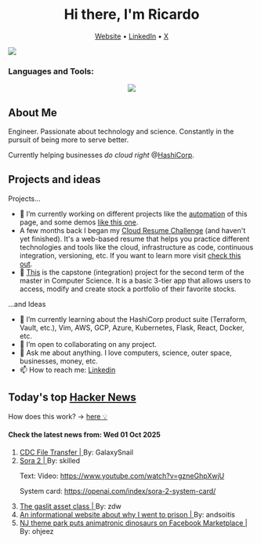 
<!-- This is an HTML comment in your markdown file -->

<h1 align="center">Hi there, I'm Ricardo</h1>
<p align="center">
  <a href="https://ricardorompar.com" target="_blank">Website</a> •
  <a href="https://www.linkedin.com/in/ricardorompar/" target="_blank">LinkedIn</a> •
  <a href="https://twitter.com/ricardorompar" target="_blank">X</a>
</p>
<img src="https://badges.pufler.dev/visits/{ricardorompar}/{ricardorompar}"/>

<h3 align="left">Languages and Tools:</h3>
<p align="center">
  <a href="https://skillicons.dev" target="_blank">
    <img src="https://skillicons.dev/icons?i=terraform,aws,gcp,azure,git,python,kubernetes,react,js,docker,ubuntu" />
  </a>
</p>

<h2>About Me</h2>
Engineer. Passionate about technology and science. Constantly in the pursuit of being more to serve better.

Currently helping businesses <i>do cloud right</i> @<a href="https://github.com/hashicorp" target="_blank">HashiCorp</a>.

<h2>Projects and ideas</h2>
Projects...
<ul>
  <li>🔭 I’m currently working on different projects like the <a href="https://github.com/ricardorompar/ricardorompar/blob/main/automate.py">automation</a> of this page, and some demos <a href="https://github.com/ricardorompar/boundary-ansible-demo">like this one</a>.
  </li>

  <li >A few months back I began my <a href="https://github.com/ricardorompar/cloudResumeChallenge">Cloud Resume Challenge</a> (and haven't yet finished). It's a web-based resume that helps you practice different technologies and tools like the cloud, infrastructure as code, continuous integration, versioning, etc. If you want to learn more visit <a href="https://cloudresumechallenge.dev/docs/the-challenge/aws/" target="_blank">check this out</a>.
  </li>

  <li>🔭 <a href="https://github.com/ricardorompar/capstoneT2">This</a> is the capstone (integration) project for the second term of the master in Computer Science. It is a basic 3-tier app that allows users to access, modify and create stock a portfolio of their favorite stocks.
  </li>
</ul>
...and Ideas
<ul>
  <li>🌱 I’m currently learning about the HashiCorp product suite (Terraform, Vault, etc.), Vim, AWS, GCP, Azure, Kubernetes, Flask, React, Docker, etc.
  </li>
  <li>👯 I’m open to collaborating on any project.</li>
  <li>💬 Ask me about anything. I love computers, science, outer space, businesses, money, etc.</li>
  <li>📫 How to reach me: <a href="https://www.linkedin.com/in/ricardorompar/" target="_blank">Linkedin</a></li>
</ul>

<h2>Today's top <a href='https://news.ycombinator.com/' target="_blank">Hacker News</a></h2>
How does this work? -> <a href='./AUTOMATIC.md'>here 💡</a>

<h4>Check the latest news from: Wed 01 Oct 2025</h4>
<ol>
<li>
    <a href=https://github.com/google/cdc-file-transfer target="_blank">
        CDC File Transfer |
    </a>
    By: GalaxySnail
</li>

<li>
    <a href=https://openai.com/index/sora-2/ target="_blank">
        Sora 2 |
    </a>
    By: skilled
</li>

<p>
Text: Video: <a href="https:&#x2F;&#x2F;www.youtube.com&#x2F;watch?v=gzneGhpXwjU" rel="nofollow">https:&#x2F;&#x2F;www.youtube.com&#x2F;watch?v=gzneGhpXwjU</a><p>System card: <a href="https:&#x2F;&#x2F;openai.com&#x2F;index&#x2F;sora-2-system-card&#x2F;" rel="nofollow">https:&#x2F;&#x2F;openai.com&#x2F;index&#x2F;sora-2-system-card&#x2F;</a> </br>
</p>

<li>
    <a href=https://blog.dshr.org/2025/09/the-gaslit-asset-class.html target="_blank">
        The gaslit asset class |
    </a>
    By: zdw
</li>

<li>
    <a href=https://prison.josh.mn/ target="_blank">
        An informational website about why I went to prison |
    </a>
    By: andsoitis
</li>

<li>
    <a href=https://gizmodo.com/new-jersey-theme-park-puts-animatronic-dinosaurs-on-facebook-marketplace-as-it-shuts-down-2000664489 target="_blank">
        NJ theme park puts animatronic dinosaurs on Facebook Marketplace |
    </a>
    By: ohjeez
</li>
</ol>
